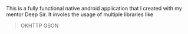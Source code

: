 This is a fully functional native android application that I created with my mentor Deep Sir.
It involes the usage of multiple libraries like
>OKHTTP
>GSON

